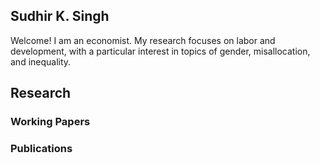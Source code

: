 ## Sudhir K. Singh
Welcome!
I am an economist. My research focuses on labor and development, with a particular interest in topics of gender, misallocation, and inequality. 
## Research
### Working Papers
### Publications
